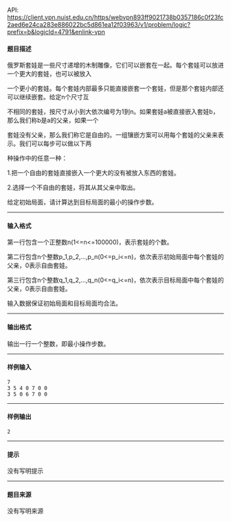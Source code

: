 API: https://client.vpn.nuist.edu.cn/https/webvpn893ff9021738b0357186c0f23fc2aed6e24ca283e886022bc5d861ea12f03963/v1/problem/logic?prefix=b&logicId=4791&enlink-vpn

#### 题目描述

俄罗斯套娃是一些尺寸递增的木制雕像，它们可以嵌套在一起。每个套娃可以放进一个更大的套娃，也可以被放入

一个更小的套娃。每个套娃内部最多只能直接嵌套一个套娃，但是那个套娃内部还可以继续嵌套。给定n个尺寸互

不相同的套娃，按尺寸从小到大依次编号为1到n。如果套娃a被直接嵌入套娃b，那么我们称b是a的父亲，如果一个

套娃没有父亲，那么我们称它是自由的。一组镶嵌方案可以用每个套娃的父亲来表示。我们可以每步可以做以下两

种操作中的任意一种：

1.把一个自由的套娃直接嵌入一个更大的没有被放入东西的套娃。

2.选择一个不自由的套娃，将其从其父亲中取出。

给定初始局面，请计算达到目标局面的最小的操作步数。

---

#### 输入格式

第一行包含一个正整数n(1<=n<=100000)，表示套娃的个数。

第二行包含n个整数p\_1,p\_2,...,p\_n(0<=p\_i<=n)，依次表示初始局面中每个套娃的父亲，0表示自由套娃。

第三行包含n个整数q\_1,q\_2,...,q\_n(0<=q\_i<=n)，依次表示目标局面中每个套娃的父亲，0表示自由套娃。

输入数据保证初始局面和目标局面均合法。

---

#### 输出格式

输出一行一个整数，即最小操作步数。

---

#### 样例输入
```
7
3 5 4 0 7 0 0
3 5 0 6 7 0 0
```

---

#### 样例输出
```
2
```

---

#### 提示

没有写明提示

---

#### 题目来源

没有写明来源
